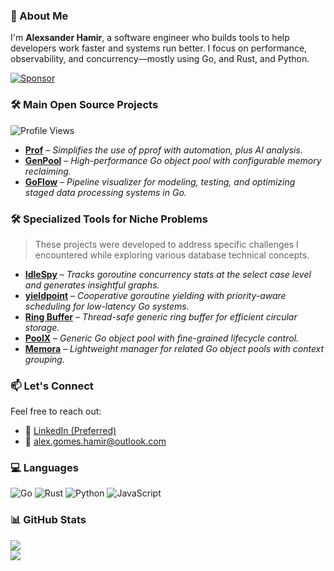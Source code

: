 ### 👋 About Me

I'm **Alexsander Hamir**, a software engineer who builds tools to help developers work faster and systems run better. I focus on performance, observability, and concurrency—mostly using Go, and Rust, and Python.

[![Sponsor](https://img.shields.io/badge/Sponsor-💖-ff69b4?style=for-the-badge)](https://github.com/sponsors/AlexsanderHamir)

### 🛠️ Main Open Source Projects

![Profile Views](https://komarev.com/ghpvc/?username=AlexsanderHamir\&color=blue)

* **[Prof](https://github.com/AlexsanderHamir/prof)** – *Simplifies the use of pprof with automation, plus AI analysis.*
* **[GenPool](https://github.com/AlexsanderHamir/GenPool)** – *High-performance Go object pool with configurable memory reclaiming.*
* **[GoFlow](https://github.com/AlexsanderHamir/GoFlow)** – *Pipeline visualizer for modeling, testing, and optimizing staged data processing systems in Go.*


### 🛠️ Specialized Tools for Niche Problems
> These projects were developed to address specific challenges I encountered while exploring various database technical concepts.
* **[IdleSpy](https://github.com/AlexsanderHamir/IdleSpy)** – *Tracks goroutine concurrency stats at the select case level and generates insightful graphs.*
* **[yieldpoint](https://github.com/AlexsanderHamir/yieldpoint)** – *Cooperative goroutine yielding with priority-aware scheduling for low-latency Go systems.*
* **[Ring Buffer](https://github.com/AlexsanderHamir/ring_buffer)** – *Thread-safe generic ring buffer for efficient circular storage.*
* **[PoolX](https://github.com/AlexsanderHamir/PoolX)** – *Generic Go object pool with fine-grained lifecycle control.*
* **[Memora](https://github.com/AlexsanderHamir/Memora)** – *Lightweight manager for related Go object pools with context grouping.*

### 📫 Let's Connect

Feel free to reach out:

* 💼 [LinkedIn (Preferred)](https://www.linkedin.com/in/alexsander-baptista/)
* 📧 [alex.gomes.hamir@outlook.com](mailto:alex.gomes.hamir@outlook.com)

### 💻 Languages


![Go](https://img.shields.io/badge/go-%2300ADD8.svg?style=for-the-badge&logo=go&logoColor=white)
![Rust](https://img.shields.io/badge/rust-%23000000.svg?style=for-the-badge&logo=rust&logoColor=white)
![Python](https://img.shields.io/badge/python-3776AB?style=for-the-badge&logo=python&logoColor=white)
![JavaScript](https://img.shields.io/badge/javascript-%23323330.svg?style=for-the-badge&logo=javascript&logoColor=%23F7DF1E)


### 📊 GitHub Stats

![](https://github-readme-stats.vercel.app/api?username=AlexsanderHamir\&theme=radical\&hide_border=false\&include_all_commits=true\&count_private=true)<br/>
![](https://github-profile-trophy.vercel.app/?username=AlexsanderHamir\&theme=radical\&no-frame=false\&no-bg=true\&margin-w=4)
